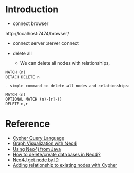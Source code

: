 # Introduction

- connect browser

 http://localhost:7474/browser/
 
- connect server
 :server connect
 
- delete all

    - We can delete all nodes with relationships,
```
MATCH (n)
DETACH DELETE n
```
    - simple command to delete all nodes and relationships:
```
MATCH (n)
OPTIONAL MATCH (n)-[r]-()
DELETE n,r
```
 
# Reference
 
 - [Cypher Query Language](http://neo4j.com/docs/developer-manual/current/#cypher-query-lang)
 - [Graph Visualization with Neo4j](http://neo4j.com/graph-visualization-neo4j/)
 - [Using Neo4j from Java](http://neo4j.com/developer/java/)
 - [How to delete/create databases in Neo4j?](http://stackoverflow.com/questions/4498523/how-to-delete-create-databases-in-neo4j)
 - [Neo4J get node by ID](http://stackoverflow.com/questions/22369520/neo4j-get-node-by-id)
 - [Adding relationship to existing nodes with Cypher](http://stackoverflow.com/questions/20456002/adding-relationship-to-existing-nodes-with-cypher)